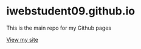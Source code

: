 # iwebstudent09.github.io
This is the main repo for my Github pages

[View my site](https://iwebstudent09.github.io/)